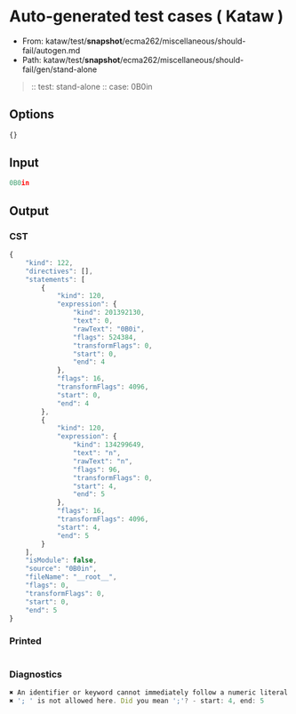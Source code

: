 # Auto-generated test cases ( Kataw )
- From: kataw/test/__snapshot__/ecma262/miscellaneous/should-fail/autogen.md
- Path: kataw/test/__snapshot__/ecma262/miscellaneous/should-fail/gen/stand-alone
> :: test: stand-alone
> :: case: 0B0in
## Options

`````js
{}
`````
## Input

`````js
0B0in
`````
## Output

### CST

```javascript
{
    "kind": 122,
    "directives": [],
    "statements": [
        {
            "kind": 120,
            "expression": {
                "kind": 201392130,
                "text": 0,
                "rawText": "0B0i",
                "flags": 524384,
                "transformFlags": 0,
                "start": 0,
                "end": 4
            },
            "flags": 16,
            "transformFlags": 4096,
            "start": 0,
            "end": 4
        },
        {
            "kind": 120,
            "expression": {
                "kind": 134299649,
                "text": "n",
                "rawText": "n",
                "flags": 96,
                "transformFlags": 0,
                "start": 4,
                "end": 5
            },
            "flags": 16,
            "transformFlags": 4096,
            "start": 4,
            "end": 5
        }
    ],
    "isModule": false,
    "source": "0B0in",
    "fileName": "__root__",
    "flags": 0,
    "transformFlags": 0,
    "start": 0,
    "end": 5
}
```

### Printed

```javascript

```

### Diagnostics

```javascript
✖ An identifier or keyword cannot immediately follow a numeric literal - start: 0, end: 3
✖ '; ' is not allowed here. Did you mean ';'? - start: 4, end: 5

```

